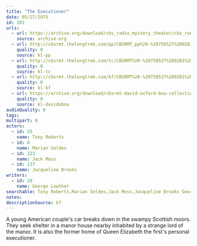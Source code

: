 ```yaml
---
title: "The Executioner"
date: 05/27/1975
id: 281
urls: 
  - url: https://archive.org/download/cbs_radio_mystery_theater/cbs_radio_mystery_theater-0251-0300.zip/cbs_radio_mystery_theater-0251-0300%2Fcbsrmt_0281_the_executioner.mp3
    source: archive-org
  - url: http://cbsrmt.thelongtrek.com/pp/CBSRMT_pp%20-%20750527%200281%20The%20Executioner.mp3
    quality: 0
    source: kl-pp
  - url: http://cbsrmt.thelongtrek.com/tc/CBSRMT%20-%20750527%200281%20The%20Executioner_tc.mp3
    quality: 0
    source: kl-tc
  - url: http://cbsrmt.thelongtrek.com/kf/CBSRMT%20-%20750527%200281%20The%20Executioner_kf.mp3
    quality: 0
    source: kl-kf
  - url: https://archive.org/download/cbsrmt-david-oxford-boa-collection/CBSRMT-750527-0281-The-Executioner-(64-44)_kf-{BoA}.mp3
    quality: 0
    source: kl-davidoboa
audioQuality: 0
tags: 
multipart: 0
actors:  
  - id: 25
    name: Tony Roberts  
  - id: 6
    name: Marian Seldes  
  - id: 223
    name: Jack Moss  
  - id: 137
    name: Jacqueline Brooks
writers:  
  - id: 28
    name: George Lowther
searchable: Tony Roberts,Marian Seldes,Jack Moss,Jacqueline Brooks George Lowther
notes: 
descriptionSource: kf
---
```

A young American couple's car breaks down in the swampy Scottish moors. They seek shelter in a manor house nearby inhabited by a strange lord of the manor. It is also the former home of Queen Elizabeth the first's personal executioner.